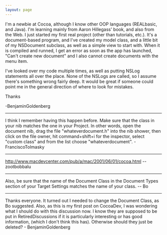 ```yaml
---
layout: page
---
```





I'm a newbie at Cocoa, although I know other OOP languages (REALbasic, and Java). I'm learning mainly from Aaron Hillegass' book, and also from the Web. I just started my first real project (other than tutorials, etc.). It's a document-based program, and I've created my model class, and a little bit of my NSDocument subclass, as well as a simple view to start with. When it is compiled and runned, I get an error as soon as the app has launched, "Can't create new document" and I also cannot create documents with the menu item.

I've looked over my code multiple times, as well as putting NSLog statements all over the place. None of the NSLogs are called, so I assume there's something wrong fairly deep. It would be great if someone could point me in the general direction of where to look for mistakes.

Thanks

-BenjaminGoldenberg

----

I think I remember having this happen before.  Make sure that the class in your nib matches the one in your Project.  In other words, open the document nib, drag the file "whateverdocument.h" into the nib shower, then click on the file owner, hit command+shift+i for the inspector, select "custom class" and from the list choose "whateverdocument". -FranciscoTolmasky

----

http://www.macdevcenter.com/pub/a/mac/2001/06/01/cocoa.html  --zootbobbalu

----

Also, be sure that the name of the Document Class in the Document Types section of your Target Settings matches the name of your class.  -- Bo

----

Thanks everyone.  It turned out I needed to change the Document Class, as Bo suggested. Also, as this is my first post on CocoaDev, I was wondering what I should do with this discussion now. I know they are supposed to be put in RetiredDiscussions if it is particularly interesting or has good information, (which I don't think this has). Otherwise should they just be deleted? - BenjaminGoldenberg

